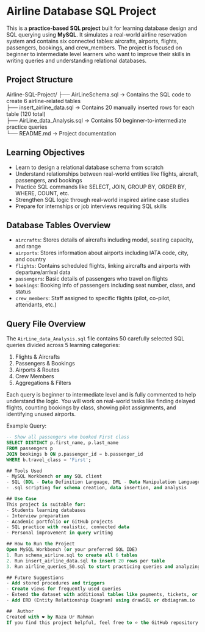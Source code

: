 #  Airline Database SQL Project

This is a **practice-based SQL project** built for learning database design and SQL querying using **MySQL**. It simulates a real-world airline reservation system and contains six connected tables: aircrafts, airports, flights, passengers, bookings, and crew_members. The project is focused on beginner to intermediate level learners who want to improve their skills in writing queries and understanding relational databases.

##  Project Structure

Airline-SQL-Project/
├── AirLineSchema.sql         → Contains the SQL code to create 6 airline-related tables  
├── insert_airline_data.sql    → Contains 20 manually inserted rows for each table (120 total)  
├── AirLine_data_Analysis.sql     → Contains 50 beginner-to-intermediate practice queries  
└── README.md                  → Project documentation

##  Learning Objectives

- Learn to design a relational database schema from scratch  
- Understand relationships between real-world entities like flights, aircraft, passengers, and bookings  
- Practice SQL commands like SELECT, JOIN, GROUP BY, ORDER BY, WHERE, COUNT, etc.  
- Strengthen SQL logic through real-world inspired airline case studies  
- Prepare for internships or job interviews requiring SQL skills

##  Database Tables Overview

- `aircrafts`: Stores details of aircrafts including model, seating capacity, and range  
- `airports`: Stores information about airports including IATA code, city, and country  
- `flights`: Contains scheduled flights, linking aircrafts and airports with departure/arrival data  
- `passengers`: Basic details of passengers who travel on flights  
- `bookings`: Booking info of passengers including seat number, class, and status  
- `crew_members`: Staff assigned to specific flights (pilot, co-pilot, attendants, etc.)

##  Query File Overview

The `AirLine_data_Analysis.sql` file contains 50 carefully selected SQL queries divided across 5 learning categories:

1. Flights & Aircrafts  
2. Passengers & Bookings  
3. Airports & Routes  
4. Crew Members  
5. Aggregations & Filters  

Each query is beginner to intermediate level and is fully commented to help understand the logic. You will work on real-world tasks like finding delayed flights, counting bookings by class, showing pilot assignments, and identifying unused airports.

Example Query:

```sql
-- Show all passengers who booked First class
SELECT DISTINCT p.first_name, p.last_name
FROM passengers p
JOIN bookings b ON p.passenger_id = b.passenger_id
WHERE b.travel_class = 'First';

## Tools Used
- MySQL Workbench or any SQL client
- SQL (DDL - Data Definition Language, DML - Data Manipulation Language, DQL - Data Query Language)
- .sql scripting for schema creation, data insertion, and analysis

## Use Case
This project is suitable for:
- Students learning databases
- Interview preparation
- Academic portfolio or GitHub projects
- SQL practice with realistic, connected data
- Personal improvement in query writing

## How to Run the Project
Open MySQL Workbench (or your preferred SQL IDE)
1. Run schema_airline.sql to create all 6 tables
2. Run insert_airline_data.sql to insert 20 rows per table
3. Run airline_queries_50.sql to start practicing queries and analyzing data

## Future Suggestions
- Add stored procedures and triggers
- Create views for frequently used queries
- Extend the dataset with additional tables like payments, tickets, or delays
- Add ERD (Entity Relationship Diagram) using drawSQL or dbdiagram.io

##  Author
Created with ❤️ by Raza Ur Rahman
If you find this project helpful, feel free to ⭐️ the GitHub repository and use it for practice or learning.
